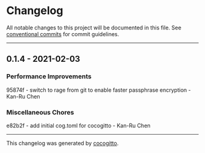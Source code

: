 # Changelog
All notable changes to this project will be documented in this file. See [conventional commits](https://www.conventionalcommits.org/) for commit guidelines.

- - -
## 0.1.4 - 2021-02-03


### Performance Improvements

95874f - switch to rage from git to enable faster passphrase encryption - Kan-Ru Chen


### Miscellaneous Chores

e82b2f - add initial cog.toml for cocogitto - Kan-Ru Chen


- - -

This changelog was generated by [cocogitto](https://github.com/oknozor/cocogitto).